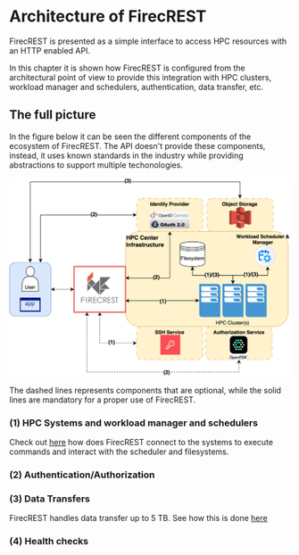 # Architecture of FirecREST

FirecREST is presented as a simple interface to access HPC resources with an HTTP enabled API. 

In this chapter it is shown how FirecREST is configured from the architectural point of view to provide this integration with HPC clusters, workload manager and schedulers, authentication, data transfer, etc.

## The full picture

In the figure below it can be seen the different components of the ecosystem of FirecREST. The API doesn't provide these components, instead, it uses known standards in the industry while providing abstractions to support multiple techonologies.

![f7t_arch_complete](../../assets/img/arch_complete_infra.svg)

The dashed lines represents components that are optional, while the solid lines are mandatory for a proper use of FirecREST.


### (1) HPC Systems and workload manager and schedulers

Check out [here](./systems/README.md) how does FirecREST connect to the systems to execute commands and interact with the scheduler and filesystems.

### (2) Authentication/Authorization

### (3) Data Transfers

FirecREST handles data transfer up to 5 TB. See how this is done [here](./external_storage/README.md)

### (4) Health checks